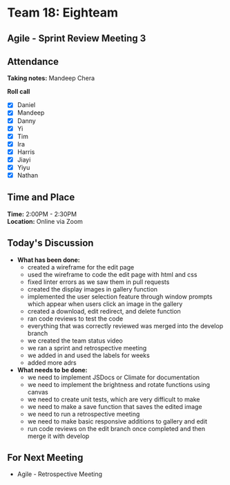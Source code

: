 # Team 18: Eighteam

## Agile - Sprint Review Meeting 3
  
## Attendance
**Taking notes:** Mandeep Chera
  
**Roll call**
- [x] Daniel
- [x] Mandeep
- [x] Danny
- [x] Yi
- [x] Tim
- [x] Ira
- [x] Harris
- [x] Jiayi
- [x] Yiyu
- [x] Nathan
  
## Time and Place
**Time:** 2:00PM - 2:30PM
<br/>
**Location:** Online via Zoom
  
## Today's Discussion
- **What has been done:**
  - created a wireframe for the edit page
  - used the wireframe to code the edit page with html and css
  - fixed linter errors as we saw them in pull requests
  - created the display images in gallery function
  - implemented the user selection feature through window prompts which appear when users click an image in the gallery
  - created a download, edit redirect, and delete function
  - ran code reviews to test the code
  - everything that was correctly reviewed was merged into the develop branch
  - we created the team status video
  - we ran a sprint and retrospective meeting
  - we added in and used the labels for weeks
  - added more adrs
- **What needs to be done:**
  - we need to implement JSDocs or Climate for documentation
  - we need to implement the brightness and rotate functions using canvas
  - we need to create unit tests, which are very difficult to make
  - we need to make a save function that saves the edited image
  - we need to run a retrospective meeting
  - we need to make basic responsive additions to gallery and edit
  - run code reviews on the edit branch once completed and then merge it with develop
  
## For Next Meeting
- Agile - Retrospective Meeting
